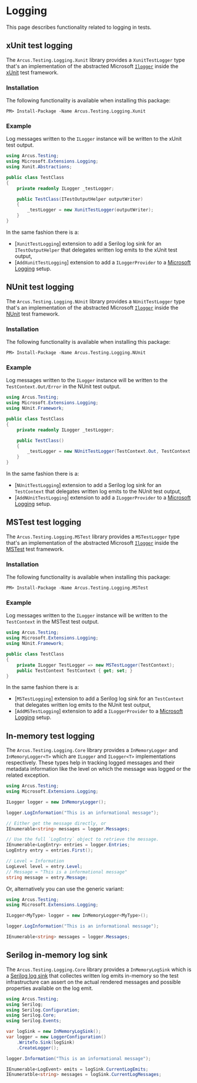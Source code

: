 # Logging
This page describes functionality related to logging in tests.

## xUnit test logging
The `Arcus.Testing.Logging.Xunit` library provides a `XunitTestLogger` type that's an implementation of the abstracted Microsoft [`Ilogger`](https://docs.microsoft.com/en-us/dotnet/api/microsoft.extensions.logging)
inside the [xUnit](https://xunit.net/) test framework.

### Installation
The following functionality is available when installing this package:

```shell
PM> Install-Package -Name Arcus.Testing.Logging.Xunit
```

### Example
Log messages written to the `ILogger` instance will be written to the xUnit test output.

```csharp
using Arcus.Testing;
using Microsoft.Extensions.Logging;
using Xunit.Abstractions;

public class TestClass
{
    private readonly ILogger _testLogger;

    public TestClass(ITestOutputHelper outputWriter)
    {
        _testLogger = new XunitTestLogger(outputWriter);
    }
}
```

In the same fashion there is a:
* [`XunitTestLogging`] extension to add a Serilog log sink for an `ITestOutputHelper` that delegates written log emits to the xUnit test output,
* [`AddXunitTestLogging`] extension to add a `ILoggerProvider` to a [Microsoft Logging](https://docs.microsoft.com/en-us/aspnet/core/fundamentals/logging/?view=aspnetcore-3.1) setup.

## NUnit test logging
The `Arcus.Testing.Logging.NUnit` library provides a `NUnitTestLogger` type that's an implementation of the abstracted Microsoft [`Ilogger`](https://docs.microsoft.com/en-us/dotnet/api/microsoft.extensions.logging)
inside the [NUnit](https://nunit.org/) test framework.

### Installation
The following functionality is available when installing this package:

```shell
PM> Install-Package -Name Arcus.Testing.Logging.NUnit
```

### Example
Log messages written to the `ILogger` instance will be written to the `TestContext.Out/Error` in the NUnit test output.

```csharp
using Arcus.Testing;
using Microsoft.Extensions.Logging;
using NUnit.Framework;

public class TestClass
{
    private readonly ILogger _testLogger;

    public TestClass()
    {
        _testLogger = new NUnitTestLogger(TestContext.Out, TestContext.Error);
    }
}
```

In the same fashion there is a:
* [`NUnitTestLogging`] extension to add a Serilog log sink for an `TestContext` that delegates written log emits to the NUnit test output,
* [`AddNUnitTestLogging`] extension to add a `ILoggerProvider` to a [Microsoft Logging](https://docs.microsoft.com/en-us/aspnet/core/fundamentals/logging/?view=aspnetcore-3.1) setup.

## MSTest test logging
The `Arcus.Testing.Logging.MSTest` library provides a `MSTestLogger` type that's an implementation of the abstracted Microsoft [`Ilogger`](https://docs.microsoft.com/en-us/dotnet/api/microsoft.extensions.logging)
inside the [MSTest](https://learn.microsoft.com/en-us/dotnet/core/testing/unit-testing-with-mstest) test framework.

### Installation
The following functionality is available when installing this package:

```shell
PM> Install-Package -Name Arcus.Testing.Logging.MSTest
```

### Example
Log messages written to the `ILogger` instance will be written to the `TestContext` in the MSTest test output.

```csharp
using Arcus.Testing;
using Microsoft.Extensions.Logging;
using NUnit.Framework;

public class TestClass
{
    private ILogger TestLogger => new MSTestLogger(TestContext);
    public TestContext TestContext { get; set; }
}
```

In the same fashion there is a:
* [`MSTestLogging`] extension to add a Serilog log sink for an `TestContext` that delegates written log emits to the NUnit test output,
* [`AddMSTestLogging`] extension to add a `ILoggerProvider` to a [Microsoft Logging](https://docs.microsoft.com/en-us/aspnet/core/fundamentals/logging/?view=aspnetcore-3.1) setup.

## In-memory test logging
The `Arcus.Testing.Logging.Core` library provides a `InMemoryLogger` and `InMemoryLogger<T>` which are  `ILogger` and `ILogger<T>` implementations respectively.
These types help in tracking logged messages and their metadata information like the level on which the message was logged or the related exception.

```csharp
using Arcus.Testing;
using Microsoft.Extensions.Logging;

ILogger logger = new InMemoryLogger();

logger.LogInformation("This is an informational message");

// Either get the message directly, or
IEnumerable<string> messages = logger.Messages;

// Use the full `LogEntry` object to retrieve the message.
IEnumerable<LogEntry> entries = logger.Entries;
LogEntry entry = entries.First();

// Level = Information
LogLevel level = entry.Level;
// Message = "This is a informational message"
string message = entry.Message;
```

Or, alternatively you can use the generic variant:

```csharp
using Arcus.Testing;
using Microsoft.Extensions.Logging;

ILogger<MyType> logger = new InMemoryLogger<MyType>();

logger.LogInformation("This is an informational message");

IEnumerable<string> messages = logger.Messages;
```

## Serilog in-memory log sink
The `Arcus.Testing.Logging.Core` library provides a `InMemoryLogSink` which is a [Serilog log sink](https://github.com/serilog/serilog/wiki/Configuration-Basics#sinks)
that collectes written log emits in-memory so the test infrastructure can assert on the actual rendered messages and possible properties available on the log emit.

```csharp
using Arcus.Testing;
using Serilog;
using Serilog.Configuration;
using Serilog.Core;
using Serilog.Events;

var logSink = new InMemoryLogSink();
var logger = new LoggerConfiguration()
    .WriteTo.Sink(logSink)
    .CreateLogger();

logger.Information("This is an informational message");

IEnumerable<LogEvent> emits = logSink.CurrentLogEmits;
IEnumeratble<string> messages = logSink.CurrentLogMessages;
```
